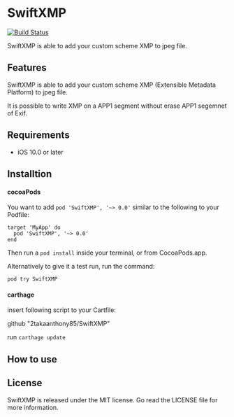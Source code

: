 # SwiftXMP

[![Build Status](https://travis-ci.org/2takaanthony85/SwiftXMP.svg?branch=master)](https://travis-ci.org/2takaanthony85/SwiftXMP)

SwiftXMP is able to add your custom scheme XMP to jpeg file.

## Features

SwiftXMP is able to add your custom scheme XMP (Extensible Metadata Platform) to jpeg file.

It is possible to write XMP on a APP1 segment without erase APP1 segemnet of Exif.

## Requirements

* iOS 10.0 or later

## Installtion

#### cocoaPods

You want to add ```pod 'SwiftXMP', '~> 0.0'``` similar to the following to your Podfile:

```
target 'MyApp' do
  pod 'SwiftXMP', '~> 0.0'
end
```

Then run a ```pod install``` inside your terminal, or from CocoaPods.app.

Alternatively to give it a test run, run the command:

```pod try SwiftXMP```

#### carthage

insert following script to your Cartfile:

github "2takaanthony85/SwiftXMP"

run ```carthage update```


## How to use



## License

SwiftXMP is released under the MIT license. Go read the LICENSE file for more information.
